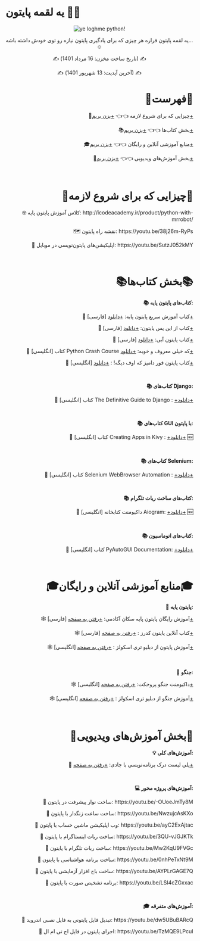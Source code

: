 # یه لقمه پایتون 🐍🍕
<p align="center">
    <img src="https://user-images.githubusercontent.com/109177330/183283424-ddc028e0-0c71-4c55-ac79-42e8d9146e6b.jpg" alt="ye loghme python!">
</p>
<p align="center">
    یه لقمه پایتون قراره هر چیزی که برای یادگیری پایتون نیازه رو توی خودش داشته باشه...☺️
</p>
<p align="center">✍️ (تاریخ ساخت مخزن: 16 مرداد 1401) ✍️</p>
<p align="center">✍️ (آخرین آپدیت: 13 شهریور 1401) ✍️</p>
<h1 align="right">📖فهرست📖</h1>
<p align="right">
    🔰چیزایی که برای شروع لازمه 👈👈 <a href="https://github.com/imrrobat/ye_loghme_python/blob/main/README.md#%DA%86%DB%8C%D8%B2%D8%A7%DB%8C%DB%8C-%DA%A9%D9%87-%D8%A8%D8%B1%D8%A7%DB%8C-%D8%B4%D8%B1%D9%88%D8%B9-%D9%84%D8%A7%D8%B2%D9%85%D9%87">+بزن بریم+</a>
</p>
<p align="right">
    📚بخش کتاب‌ها 👈👈 <a href="https://github.com/imrrobat/ye_loghme_python/blob/main/README.md#%D8%A8%D8%AE%D8%B4-%DA%A9%D8%AA%D8%A7%D8%A8%D9%87%D8%A7">+بزن بریم+</a>
</p>
<p align="right">
    🎓منابع آموزشی آنلاین و رایگان 👈👈 <a href="https://github.com/imrrobat/ye_loghme_python/blob/main/README.md#%D9%85%D9%86%D8%A7%D8%A8%D8%B9-%D8%A2%D9%85%D9%88%D8%B2%D8%B4%DB%8C-%D8%A2%D9%86%D9%84%D8%A7%DB%8C%D9%86-%D9%88-%D8%B1%D8%A7%DB%8C%DA%AF%D8%A7%D9%86">+بزن بریم+</a>
</p>
<p align="right">
    🎥بخش آموزش‌های ویدیویی 👈👈 <a href="https://github.com/imrrobat/ye_loghme_python/blob/main/README.md#%D8%A8%D8%AE%D8%B4-%D8%A2%D9%85%D9%88%D8%B2%D8%B4%D9%87%D8%A7%DB%8C-%D9%88%DB%8C%D8%AF%DB%8C%D9%88%DB%8C%DB%8C">+بزن بریم+</a>
</p>
<br>
<h1 align="right">🔰چیزایی که برای شروع لازمه🔰</h1>
<p align="right">
    🤓 کلاس آموزش پایتون پایه: http://icodeacademy.ir/product/python-with-mrrobot/
</p>
<p align="right">
    🗺 نقشه راه پایتون: https://youtu.be/38j26m-RyPs
</p>
<p align="right">
    📲 اپلیکیشن‌های پایتون‌نویسی در موبایل: https://youtu.be/SutzJ052kMY
</p>
<br>
<h1 align="right">📚بخش کتاب‌ها📚</h1>
<p align="right">
    <b>
        📚 کتاب‌های پایتون پایه:
    </b>
</p>
<p align="right">
    🔹 [فارسی] کتاب آموزش سریع پایتون پایه: <a href="https://drive.google.com/file/d/1ng_epjLQlNpRQkYppDDUEG_xL4JKbvfr/view?usp=sharing" target="_blank" rel="noreferrer noopener">+دانلود+</a>
</p>
<p align="right">
    🔹 [فارسی] کتاب از این پس پایتون: <a href="https://drive.google.com/file/d/1lPojBbZQGH5VB8HCwUAdELkB_5LFgDXc/view?usp=sharing" target="_blank" rel="noreferrer noopener">+دانلود+</a>
</p>
<p align="right">
    🔹 [فارسی] کتاب پایتون آبی: <a href="https://drive.google.com/file/d/1-Ik3eJgQXZCKxVW5gPEujoaF2526BgDs/view?usp=sharing" target="_blank" rel="noreferrer noopener">+دانلود+</a>
</p>
<p align="right">
    🔹 [انگلیسی] کتاب Python Crash Course که خیلی معروف و خوبه: <a href="https://drive.google.com/file/d/1_Othl7YjQk5tVkggdd4irdww9saYFvz-/view?usp=sharing" target="_blank" rel="noreferrer noopener">+دانلود+</a>
</p>
<p align="right">
    🔹 [انگلیسی] کتاب پایتون فور دامیز که اوف دیگه! : <a href="https://drive.google.com/file/d/1b0D4U8Oq-T8gTB_McFjev-aeG3-LOm9R/view?usp=sharing" target="_blank" rel="noreferrer noopener">+دانلود+</a>
</p>
<br>
<p align="right">
    <b>
        📚 کتاب‌های Django:
    </b>
</p>
<p align="right">
    🔹 [انگلیسی] کتاب The Definitive Guide to Django : <a href="https://drive.google.com/file/d/1r67XUKi3a7Gm85Nn7R0V6GmzIieJUvog/view?usp=sharing" target="_blank" rel="noreferrer noopener">+دانلود+</a>
</p>
<br>
<p align="right">
    <b>
        📚 کتاب‌های GUI با پایتون:
    </b>
</p>
<p align="right">
    🔹 [انگلیسی] کتاب Creating Apps in Kivy : <a href="https://raw.githubusercontent.com/imrrobat/ye_loghme_python/main/GUI%20books/Creating%20Apps%20in%20Kivy_%5B%40LearnPY%5D.pdf" target="_blank" rel="noreferrer noopener">+دانلود+</a> 🆕
</p>
<br>
<p align="right">
    <b>
        📚 کتاب‌های Selenium:
    </b>
</p>
<p align="right">
    🔹 [انگلیسی] کتاب Selenium WebBrowser Automation : <a href="https://drive.google.com/file/d/1lafIdmDMeLK_hN12-UzsHi1SGPWtdbbV/view?usp=sharing" target="_blank" rel="noreferrer noopener">+دانلود+</a>
</p>
<br>
<p align="right">
    <b>
        📚 کتاب‌های ساخت ربات تلگرام:   
    </b>
</p>
<p align="right">
    🔹 [انگلیسی] داکیومنت کتابخانه Aiogram: <a href="https://drive.google.com/file/d/1B5rsNRRJcb-q5Rq4ig2Fv6J7Dw3nROpw/view?usp=sharing" target="_blank" rel="noreferrer noopener">+دانلود+</a> 🆕
</p>
<br>
<p align="right">
    <b>
        📚 کتاب‌های اتوماسیون:  
    </b>
</p>
<p align="right">
    🔹 [انگلیسی] کتاب PyAutoGUI Documentation: <a href="https://drive.google.com/file/d/1E2eaKKmuuzDiAEPqdxZA3ecgI9pQuFHf/view?usp=sharing" target="_blank" rel="noreferrer noopener">+دانلود+</a>
</p>
<br>
<h1 align="right">🎓منابع آموزشی آنلاین و رایگان🎓</h1>
<p align="right">
    <b>
        🐍 پایتون پایه:
    </b>
</p>
<p align="right">
    🕸 [فارسی] آموزش رایگان پایتون پایه سکان آکادمی: <a href="https://sokanacademy.com/academy/courses/%D8%A2%D9%85%D9%88%D8%B2%D8%B4-%D9%BE%D8%A7%DB%8C%D8%AA%D9%88%D9%86" target="_blank" rel="noreferrer noopener">+رفتن به صفحه+</a>
</p>
<p align="right">
    🕸 [فارسی] کتاب آنلاین پایتون کدرز : <a href="https://python.coderz.ir/index.html" target="_blank" rel="noreferrer noopener">+رفتن به صفحه+</a>
</p>
<p align="right">
    🕸 [انگلیسی] آموزش پایتون از دبلیو تری اسکولز : <a href="https://www.w3schools.com/python/default.asp" target="_blank" rel="noreferrer noopener">+رفتن به صفحه+</a>
</p>
<br>
<p align="right">
    <b>
        🐍 جنگو: 
    </b>
</p>
<p align="right">
    🕸 [انگلیسی] داکیومنت‌ جنگو پروجکت: <a href="https://docs.djangoproject.com/en/4.1/" target="_blank" rel="noreferrer noopener">+رفتن به صفحه+</a>
</p>
<p align="right">
    🕸 [انگلیسی] آموزش جنگو از دبلیو تری اسکولز : <a href="https://www.w3schools.com/django/" target="_blank" rel="noreferrer noopener">+رفتن به صفحه+</a>
</p>
<br>
<h1 align="right">🎥بخش آموزش‌های ویدیویی🎥</h1>
<p align="right">
    <b>
        💡 آموزش‌های کلی: 
    </b>
</p>
<p align="right">
    🔋 پلی لیست درک برنامه‌نویسی با جادی: <a href="https://www.youtube.com/watch?v=BR7m_2D_-Uw&list=PL-tKrPVkKKE1Y_o_h2w85dzVdoX5t7SI0" target="_blank" rel="noreferrer noopener">+رفتن به صفحه+</a>
</p>
<br>
<p align="right">
    <b>
        💻 آموزش‌های پروژه محور:
    </b>
</p>
<p align="right">
    🔸 ساخت نوار پیشرفت در پایتون: https://youtu.be/-OUoeJmTy8M
</p>
<p align="right">
    🔸 ساخت ساعت زنگدار با پایتون: https://youtu.be/NwzujcAsKXo
</p>
<p align="right">
    🔸 وب اپلیکیشن ماشین حساب با پایتون: https://youtu.be/ayC2ExAjtac
</p>
<p align="right">
    🔸 ساخت ربات اینستاگرام با پایتون: https://youtu.be/3QU-vJGJKTk
</p>
<p align="right">
    🔸 ساخت ربات تلگرام با پایتون: https://youtu.be/Mw2KqU9FVGc
</p>
<p align="right">
    🔸 ساخت برنامه هواشناسی با پایتون: https://youtu.be/0nhPeTxNt9M
</p>
<p align="right">
    🔸 ساخت باج افزار آزمایشی با پایتون: https://youtu.be/AYPLrGAGE7Q
</p>
<p align="right">
    🔸 برنامه تشخیص صورت با پایتون: https://youtu.be/LSI4cZGxxac
</p>
<br>
<p align="right">
    <b>
        🎓 آموزش‌های متفرقه:
    </b>
</p>
<p align="right">
    🔸 تبدیل فایل پایتونی به فایل نصبی اندروید: https://youtu.be/dw5UBuBARcQ
</p>
<p align="right">
    🔸 اجرای پایتون در فایل اچ تی ام ال: https://youtu.be/TzMQE9LPcuI
</p>
